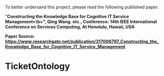 To better undersand this project, please read the following published paper.

"<b>Constructing the Knowledge Base for Cognitive IT Service Management<\b>", Qing Wang. etc.,
Conference: 14th IEEE International Conference on Services Computing, At Honolulu, Hawaii, USA

Paper Source: <a>https://www.researchgate.net/publication/317006797_Constructing_the_Knowledge_Base_for_Cognitive_IT_Service_Management</a>

# TicketOntology
